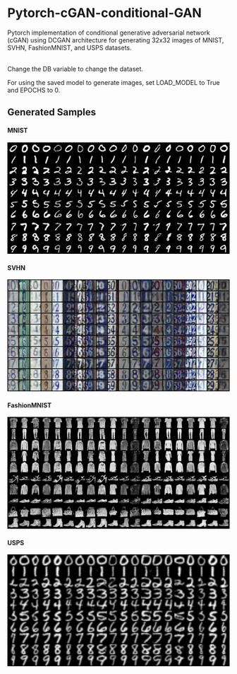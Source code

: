 # Pytorch-cGAN-conditional-GAN
Pytorch implementation of conditional generative adversarial network (cGAN) using DCGAN architecture for generating 32x32 images of MNIST, SVHN, FashionMNIST, and USPS datasets.

<br>
Change the DB variable to change the dataset.

For using the saved model to generate images, set LOAD_MODEL to True and EPOCHS to 0.


## Generated Samples<br>
#### MNIST
<img src="/Results/MNIST.png" width="700" ></img>
#### SVHN
<img src="/Results/SVHN.png" width="700"></img>
#### FashionMNIST
<img src="/Results/FashionMNIST.png" width="700"></img>
#### USPS
<img src="/Results/USPS.png" width="700"></img>
